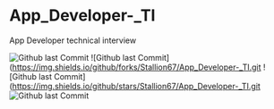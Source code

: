 # App_Developer-_TI
App Developer technical interview

![Github last Commit](https://img.shields.io/github/issues/Stallion67/App_Developer-_TI.git
)
![Github last Commit](https://img.shields.io/github/forks/Stallion67/App_Developer-_TI.git
![Github last Commit](https://img.shields.io/github/stars/Stallion67/App_Developer-_TI.git
![Github last Commit](https://img.shields.io/github/license/Stallion67/App_Developer-_TI.git
)

	
  	
    	
